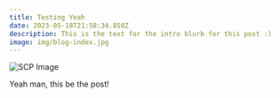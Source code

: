 ```yaml
---
title: Testing Yeah
date: 2023-05-18T21:58:34.850Z
description: This is the text for the intro blurb for this post :)
image: img/blog-index.jpg
---
```

![SCP Image](img/ar6afdt.png "SCP")

Y﻿eah man, this be the post!